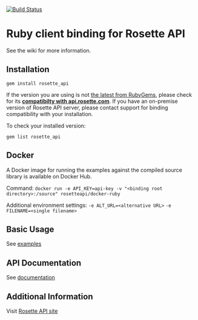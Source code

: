 [![Build Status](https://travis-ci.org/rosette-api/ruby.svg?branch=develop)](https://travis-ci.org/rosette-api/ruby)

# Ruby client binding for Rosette API #
See the wiki for more information.

## Installation ##

`gem install rosette_api`

If the version you are using is not [the latest from RubyGems](https://rubygems.org/gems/rosette_api),
please check for its [**compatibilty with api.rosette.com**](https://developer.rosette.com/features-and-functions?ruby).
If you have an on-premise version of Rosette API server, please contact support for
binding compatibility with your installation.

To check your installed version:

`gem list rosette_api`

## Docker ##
A Docker image for running the examples against the compiled source library is available on Docker Hub.

Command: `docker run -e API_KEY=api-key -v "<binding root directory>:/source" rosetteapi/docker-ruby`

Additional environment settings:
`-e ALT_URL=<alternative URL>`
`-e FILENAME=<single filename>`

## Basic Usage ##

See [examples](examples)

## API Documentation ##

See [documentation](http://rosette-api.github.io/ruby)

## Additional Information ##

Visit [Rosette API site](https://developer.rosette.com)
